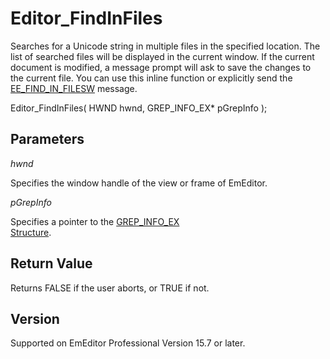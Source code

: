 # Editor\_FindInFiles

Searches for a Unicode string in multiple files in the specified location. The
list of searched files will be displayed in the current window. If the current
document is modified, a message prompt will ask to save the changes to the
current file. You can use this inline function or explicitly send the
[EE\_FIND\_IN\_FILESW](../message/ee_find_in_filesw) message.

Editor\_FindInFiles( HWND hwnd, GREP\_INFO\_EX\* pGrepInfo );

## Parameters

_hwnd_

Specifies the window handle of the view or frame of EmEditor.

_pGrepInfo_

Specifies a pointer to the [GREP\_INFO\_EX \
Structure](../structure/grep_info_ex).

## Return Value

Returns FALSE if the user aborts, or TRUE if not.

## Version

Supported on EmEditor Professional Version 15.7 or later.
